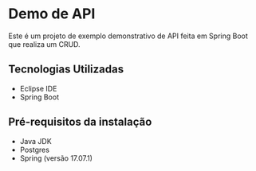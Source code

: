 # Demo de API 
Este é um projeto de exemplo demonstrativo de API feita em Spring Boot que realiza um CRUD.

## Tecnologias Utilizadas
- Eclipse IDE
- Spring Boot

## Pré-requisitos da instalação
- Java JDK
- Postgres
- Spring (versão 17.07.1)

